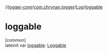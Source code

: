 //[logger-core](../../../index.md)/[com.chrynan.logger](../index.md)/[Log](index.md)/[loggable](loggable.md)

# loggable

[common]\
lateinit var [loggable](loggable.md): [Loggable](../-loggable/index.md)
